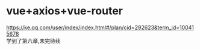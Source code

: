 
# vue+axios+vue-router
https://ke.qq.com/user/index/index.html#/plan/cid=292623&term_id=100415678    
学到了第六章,未完待续
